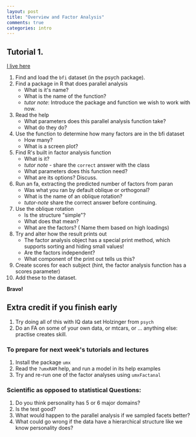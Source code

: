 ```yaml
---
layout: post
title: "Overview and Factor Analysis"
comments: true
categories: intro
---
```


## Tutorial 1.
[I live here](http://tbates.github.io/Multivariate-Stats-Course)

1. Find and load the `bfi` dataset (in the psych package).
2. Find a package in R that does parallel analysis
	* What is it's name?
	* What is the name of the function?
	* *tutor note*: Introduce the package and function we wish to work with now.
3. Read the help
	* What parameters does this parallel analysis function take?
	* What do they do?
4. Use the function to determine how many factors are in the bfi dataset
	* How many?
	* What is a screen plot?
5. Find R's built in factor analysis function
	* What is it?
	* *tutor note* - share the `correct` answer with the class
	* What parameters does this function need?
	* What are its options? Discuss.
6. Run an fa, extracting the predicted number of factors from paran
	* Was what you ran by default oblique or orthogonal?
	* What is the name of an oblique rotation?
	* *tutor-note* share the correct answer before continuing.
7. Use the oblique rotation
	* Is the structure "simple"?
	* What does that mean?
	* What are the factors? ( Name them based on high loadings)
10. Try and alter how the result prints out
	* The factor analysis object has a special print method, which supports sorting and hiding small values!
	* Are the factors independent?
	* What component of the print out tells us this?
12. Create scores for each subject (hint, the factor analysis function has a scores parameter)
13. Add these to the dataset.

**Bravo!**

## Extra credit if you finish early
1. Try doing all of this with IQ data set Holzinger from `psych`
2. Do an FA on some of your own data, or mtcars, or ... anything else: practise creates skill.

### To prepare for next week's tutorials and lectures
1. Install the package `umx`
2. Read the `?umxRAM` help, and run a model in its help examples
3. Try and re-run one of the factor analyses using `umxFactanal`

### Scientific as opposed to statistical Questions:
1. Do you think personality has 5 or 6 major domains?
2. Is the test good?
3. What would happen to the parallel analysis if we sampled facets better?
4. What could go wrong if the data have a hierarchical structure like we know personality does?
